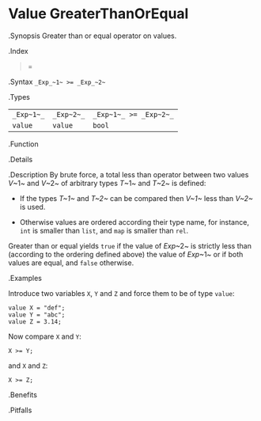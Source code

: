 # Value GreaterThanOrEqual

.Synopsis
Greater than or equal operator on values.

.Index
>=

.Syntax
`_Exp_~1~ >= _Exp_~2~`

.Types


|            |            |                        |
| --- | --- | --- |
| `_Exp~1~_` | `_Exp~2~_` | `_Exp~1~_ >= _Exp~2~_` |
| `value`   |  `value`  | `bool`               |


.Function

.Details

.Description
By brute force, a total less than operator between two values _V_~1~ and _V_~2~ of arbitrary types _T_~1~ and _T_~2~ is defined:

*  If the types _T~1~_ and _T~2~_ can be compared then _V~1~_ less than _V~2~_ is used.

*  Otherwise values are ordered according their type name, for instance, `int` is smaller than `list`, and `map` is smaller than `rel`.


Greater than or equal yields `true` if the value of _Exp_~2~ is strictly less
than (according to the ordering defined above) the value of _Exp_~1~ or if both values are equal, and `false` otherwise.

.Examples

Introduce two variables `X`, `Y` and `Z` and force them to be of type `value`:
```rascal-shell,continue
value X = "def";
value Y = "abc";
value Z = 3.14;
```
Now compare `X` and `Y`:
```rascal-shell,continue
X >= Y;
```
and `X` and `Z`:
```rascal-shell,continue
X >= Z;
```

.Benefits

.Pitfalls

